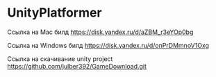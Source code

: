 # UnityPlatformer
Ссылка на Mac билд https://disk.yandex.ru/d/aZBM_r3eYOp0bg

Ссылка на Windows билд https://disk.yandex.ru/d/onPrDMmnoV1Oxg

Ссылка на скачивание unity project https://github.com/julber392/GameDownload.git
